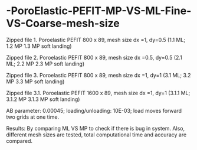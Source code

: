 # -PoroElastic-PEFIT-MP-VS-ML-Fine-VS-Coarse-mesh-size

 
Zipped file 1. Poroelastic PEFIT 800 x 89, mesh size dx =1, dy=0.5  (1.1 ML; 1.2 MP 1.3 MP soft landing)

Zipped file 2. Poroelastic PEFIT 800 x 89, mesh size dx =0.5, dy=0.5 (2.1 ML; 2.2 MP 2.3 MP soft landing)

Zipped file 3. Poroelastic PEFIT 800 x 89, mesh size dx =1, dy=1 (3.1 ML; 3.2 MP 3.3 MP soft landing)

Zipped file 3.1. Poroelastic PEFIT 1600 x 89, mesh size dx =1, dy=1 (3.1.1 ML; 3.1.2 MP 3.1.3 MP soft landing)

AB parameter: 0.00045; loading/unloading: 10E-03; load moves forward two grids at one time.

Results: By comparing ML VS MP to check if there is bug in system. Also, different mesh sizes are tested, total computational time and accuracy are compared.
